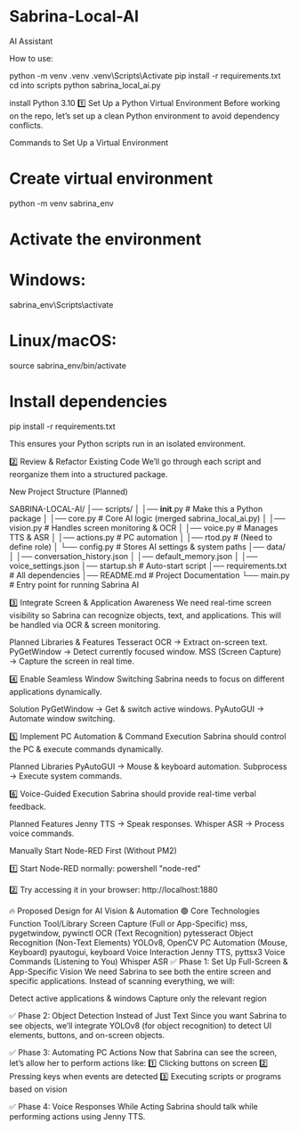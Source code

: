 # Sabrina-Local-AI

AI Assistant

How to use:

python -m venv .venv
.venv\Scripts\Activate
pip install -r requirements.txt
cd into scripts
python sabrina_local_ai.py



install Python 3.10
1️⃣ Set Up a Python Virtual Environment
Before working on the repo, let’s set up a clean Python environment to avoid dependency conflicts.

Commands to Set Up a Virtual Environment

# Create virtual environment
python -m venv sabrina_env

# Activate the environment
# Windows:
sabrina_env\Scripts\activate

# Linux/macOS:
source sabrina_env/bin/activate

# Install dependencies
pip install -r requirements.txt

This ensures your Python scripts run in an isolated environment.


2️⃣ Review & Refactor Existing Code
We’ll go through each script and reorganize them into a structured package.

New Project Structure (Planned)

SABRINA-LOCAL-AI/
│── scripts/ 
│   │── __init__.py          # Make this a Python package
│   │── core.py              # Core AI logic (merged sabrina_local_ai.py)
│   │── vision.py            # Handles screen monitoring & OCR
│   │── voice.py             # Manages TTS & ASR
│   │── actions.py           # PC automation
│   │── rtod.py              # (Need to define role)
│   └── config.py            # Stores AI settings & system paths
│── data/
│   │── conversation_history.json
│   │── default_memory.json
│   │── voice_settings.json
│── startup.sh               # Auto-start script
│── requirements.txt         # All dependencies
│── README.md                # Project Documentation
└── main.py                  # Entry point for running Sabrina AI

3️⃣ Integrate Screen & Application Awareness
We need real-time screen visibility so Sabrina can recognize objects, text, and applications.
This will be handled via OCR & screen monitoring.

Planned Libraries & Features
Tesseract OCR → Extract on-screen text.
PyGetWindow → Detect currently focused window.
MSS (Screen Capture) → Capture the screen in real time.

4️⃣ Enable Seamless Window Switching
Sabrina needs to focus on different applications dynamically.

Solution
PyGetWindow → Get & switch active windows.
PyAutoGUI → Automate window switching.

5️⃣ Implement PC Automation & Command Execution
Sabrina should control the PC & execute commands dynamically.

Planned Libraries
PyAutoGUI → Mouse & keyboard automation.
Subprocess → Execute system commands.

6️⃣ Voice-Guided Execution
Sabrina should provide real-time verbal feedback.

Planned Features
Jenny TTS → Speak responses.
Whisper ASR → Process voice commands.











Manually Start Node-RED First (Without PM2)

1️⃣ Start Node-RED normally:
powershell
"node-red"


2️⃣ Try accessing it in your browser:
http://localhost:1880


🔥 Proposed Design for AI Vision & Automation
🟢 Core Technologies
Function	Tool/Library
Screen Capture (Full or App-Specific)	mss, pygetwindow, pywinctl
OCR (Text Recognition)	pytesseract
Object Recognition (Non-Text Elements)	YOLOv8, OpenCV
PC Automation (Mouse, Keyboard)	pyautogui, keyboard
Voice Interaction	Jenny TTS, pyttsx3
Voice Commands (Listening to You)	Whisper ASR
✅ Phase 1: Set Up Full-Screen & App-Specific Vision
We need Sabrina to see both the entire screen and specific applications. Instead of scanning everything, we will:

Detect active applications & windows
Capture only the relevant region

✅ Phase 2: Object Detection Instead of Just Text
Since you want Sabrina to see objects, we’ll integrate YOLOv8 (for object recognition) to detect UI elements, buttons, and on-screen objects.

✅ Phase 3: Automating PC Actions
Now that Sabrina can see the screen, let’s allow her to perform actions like: 1️⃣ Clicking buttons on screen
2️⃣ Pressing keys when events are detected
3️⃣ Executing scripts or programs based on vision

✅ Phase 4: Voice Responses While Acting
Sabrina should talk while performing actions using Jenny TTS.